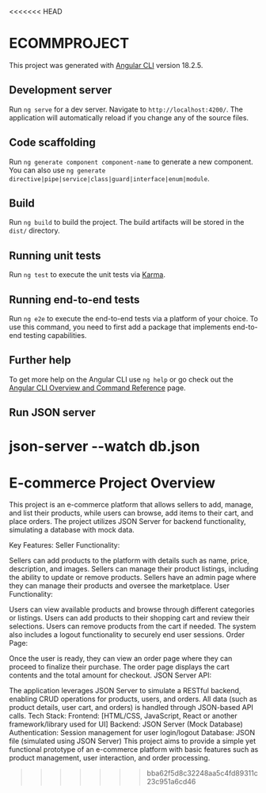 <<<<<<< HEAD
# ECOMMPROJECT

This project was generated with [Angular CLI](https://github.com/angular/angular-cli) version 18.2.5.

## Development server

Run `ng serve` for a dev server. Navigate to `http://localhost:4200/`. The application will automatically reload if you change any of the source files.

## Code scaffolding

Run `ng generate component component-name` to generate a new component. You can also use `ng generate directive|pipe|service|class|guard|interface|enum|module`.

## Build

Run `ng build` to build the project. The build artifacts will be stored in the `dist/` directory.

## Running unit tests

Run `ng test` to execute the unit tests via [Karma](https://karma-runner.github.io).

## Running end-to-end tests

Run `ng e2e` to execute the end-to-end tests via a platform of your choice. To use this command, you need to first add a package that implements end-to-end testing capabilities.

## Further help

To get more help on the Angular CLI use `ng help` or go check out the [Angular CLI Overview and Command Reference](https://angular.dev/tools/cli) page.

## Run JSON server

json-server --watch db.json
=======
# E-commerce Project Overview
This project is an e-commerce platform that allows sellers to add, manage, and list their products, while users can browse, add items to their cart, and place orders. The project utilizes JSON Server for backend functionality, simulating a database with mock data.

Key Features:
Seller Functionality:

Sellers can add products to the platform with details such as name, price, description, and images.
Sellers can manage their product listings, including the ability to update or remove products.
Sellers have an admin page where they can manage their products and oversee the marketplace.
User Functionality:

Users can view available products and browse through different categories or listings.
Users can add products to their shopping cart and review their selections.
Users can remove products from the cart if needed.
The system also includes a logout functionality to securely end user sessions.
Order Page:

Once the user is ready, they can view an order page where they can proceed to finalize their purchase.
The order page displays the cart contents and the total amount for checkout.
JSON Server API:

The application leverages JSON Server to simulate a RESTful backend, enabling CRUD operations for products, users, and orders.
All data (such as product details, user cart, and orders) is handled through JSON-based API calls.
Tech Stack:
Frontend: [HTML/CSS, JavaScript, React or another framework/library used for UI]
Backend: JSON Server (Mock Database)
Authentication: Session management for user login/logout
Database: JSON file (simulated using JSON Server)
This project aims to provide a simple yet functional prototype of an e-commerce platform with basic features such as product management, user interaction, and order processing.
>>>>>>> bba62f5d8c32248aa5c4fd89311c23c951a6cd46
